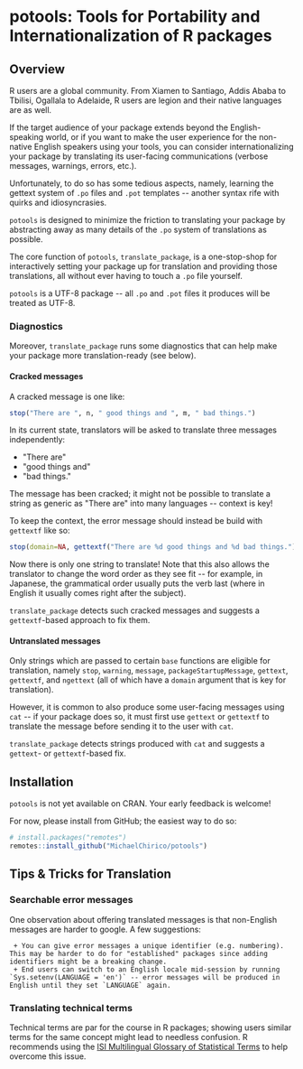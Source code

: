 # potools: Tools for Portability and Internationalization of R packages

## Overview

R users are a global community. From Xiamen to Santiago, Addis Ababa to Tbilisi, Ogallala to Adelaide, R users are legion and their native languages are as well.

If the target audience of your package extends beyond the English-speaking world, or if you want to make the user experience for the non-native English speakers using your tools, you can consider internationalizing your package by translating its user-facing communications (verbose messages, warnings, errors, etc.).

Unfortunately, to do so has some tedious aspects, namely, learning the gettext system of `.po` files and `.pot` templates -- another syntax rife with quirks and idiosyncrasies.

`potools` is designed to minimize the friction to translating your package by abstracting away as many details of the `.po` system of translations as possible.

The core function of `potools`, `translate_package`, is a one-stop-shop for interactively setting your package up for translation and providing those translations, all without ever having to touch a `.po` file yourself.

`potools` is a UTF-8 package -- all `.po` and `.pot` files it produces will be treated as UTF-8.

### Diagnostics

Moreover, `translate_package` runs some diagnostics that can help make your package more translation-ready (see below).

#### Cracked messages

A cracked message is one like:

```r
stop("There are ", n, " good things and ", m, " bad things.")
```

In its current state, translators will be asked to translate three messages independently:

 - "There are"
 - "good things and"
 - "bad things."
 
The message has been cracked; it might not be possible to translate a string as generic as "There are" into many languages -- context is key!

To keep the context, the error message should instead be build with `gettextf` like so:

```r
stop(domain=NA, gettextf("There are %d good things and %d bad things."))
```

Now there is only one string to translate! Note that this also allows the translator to change the word
order as they see fit -- for example, in Japanese, the grammatical order usually puts the verb last (where
in English it usually comes right after the subject).

`translate_package` detects such cracked messages and suggests a `gettextf`-based approach to fix them.

#### Untranslated messages

Only strings which are passed to certain `base` functions are eligible for translation, namely `stop`, `warning`, `message`, `packageStartupMessage`, `gettext`, `gettextf`, and `ngettext` (all of which have a `domain` argument that is key for translation).

However, it is common to also produce some user-facing messages using `cat` -- if your package does so, it must first
use `gettext` or `gettextf` to translate the message before sending it to the user with `cat`.

`translate_package` detects strings produced with `cat` and suggests a `gettext`- or `gettextf`-based fix.

## Installation

`potools` is not yet available on CRAN. Your early feedback is welcome!

For now, please install from GitHub; the easiest way to do so:

```r
# install.packages("remotes")
remotes::install_github("MichaelChirico/potools")
```

## Tips & Tricks for Translation

### Searchable error messages

One observation about offering translated messages is that non-English messages are harder to google. A few suggestions:
 
     + You can give error messages a unique identifier (e.g. numbering). This may be harder to do for "established" packages since adding identifiers might be a breaking change.
     + End users can switch to an English locale mid-session by running `Sys.setenv(LANGUAGE = 'en')` -- error messages will be produced in English until they set `LANGUAGE` again.
     
### Translating technical terms

Technical terms are par for the course in R packages; showing users similar terms for the same concept might lead to needless confusion. R recommends using the [ISI Multilingual Glossary of Statistical Terms](https://www.isi-web.org/publications/glossary-of-statistical-terms) to help overcome this issue.
